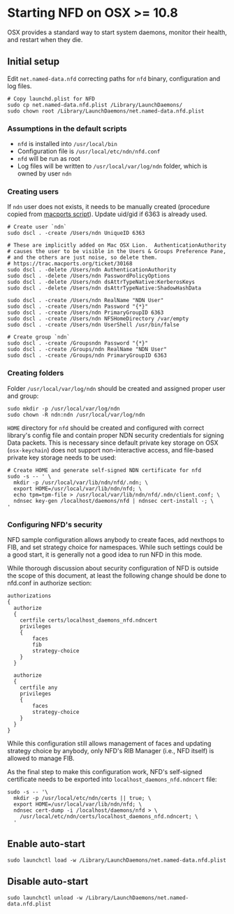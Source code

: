 Starting NFD on OSX >= 10.8
===========================

OSX provides a standard way to start system daemons, monitor their health, and restart
when they die.

Initial setup
-------------

Edit `net.named-data.nfd` correcting paths for `nfd` binary, configuration and log files.

    # Copy launchd.plist for NFD
    sudo cp net.named-data.nfd.plist /Library/LaunchDaemons/
    sudo chown root /Library/LaunchDaemons/net.named-data.nfd.plist

### Assumptions in the default scripts

* `nfd` is installed into `/usr/local/bin`
* Configuration file is `/usr/local/etc/ndn/nfd.conf`
* `nfd` will be run as root
* Log files will be written to `/usr/local/var/log/ndn` folder, which is owned by user `ndn`

### Creating users

If `ndn` user does not exists, it needs to be manually created (procedure copied from
[macports script](https://trac.macports.org/browser/trunk/base/src/port1.0/portutil.tcl)).
Update uid/gid if 6363 is already used.

    # Create user `ndn`
    sudo dscl . -create /Users/ndn UniqueID 6363

    # These are implicitly added on Mac OSX Lion.  AuthenticationAuthority
    # causes the user to be visible in the Users & Groups Preference Pane,
    # and the others are just noise, so delete them.
    # https://trac.macports.org/ticket/30168
    sudo dscl . -delete /Users/ndn AuthenticationAuthority
    sudo dscl . -delete /Users/ndn PasswordPolicyOptions
    sudo dscl . -delete /Users/ndn dsAttrTypeNative:KerberosKeys
    sudo dscl . -delete /Users/ndn dsAttrTypeNative:ShadowHashData

    sudo dscl . -create /Users/ndn RealName "NDN User"
    sudo dscl . -create /Users/ndn Password "{*}"
    sudo dscl . -create /Users/ndn PrimaryGroupID 6363
    sudo dscl . -create /Users/ndn NFSHomeDirectory /var/empty
    sudo dscl . -create /Users/ndn UserShell /usr/bin/false

    # Create group `ndn`
    sudo dscl . -create /Groupsndn Password "{*}"
    sudo dscl . -create /Groups/ndn RealName "NDN User"
    sudo dscl . -create /Groups/ndn PrimaryGroupID 6363

### Creating folders

Folder `/usr/local/var/log/ndn` should be created and assigned proper user and group:

    sudo mkdir -p /usr/local/var/log/ndn
    sudo chown -R ndn:ndn /usr/local/var/log/ndn

`HOME` directory for `nfd` should be created and configured with correct library's config file
and contain proper NDN security credentials for signing Data packets.  This is necessary since
default private key storage on OSX (`osx-keychain`) does not support non-interactive access,
and file-based private key storage needs to be used:

    # Create HOME and generate self-signed NDN certificate for nfd
    sudo -s -- ' \
      mkdir -p /usr/local/var/lib/ndn/nfd/.ndn; \
      export HOME=/usr/local/var/lib/ndn/nfd; \
      echo tpm=tpm-file > /usr/local/var/lib/ndn/nfd/.ndn/client.conf; \
      ndnsec key-gen /localhost/daemons/nfd | ndnsec cert-install -; \
    '

### Configuring NFD's security

NFD sample configuration allows anybody to create faces, add nexthops to FIB, and set strategy
choice for namespaces.  While such settings could be a good start, it is generally not a good
idea to run NFD in this mode.

While thorough discussion about security configuration of NFD is outside the scope of this
document, at least the following change should be done to nfd.conf in authorize section:

    authorizations
    {
      authorize
      {
        certfile certs/localhost_daemons_nfd.ndncert
        privileges
        {
            faces
            fib
            strategy-choice
        }
      }

      authorize
      {
        certfile any
        privileges
        {
            faces
            strategy-choice
        }
      }
    }

While this configuration still allows management of faces and updating strategy choice by
anybody, only NFD's RIB Manager (i.e., NFD itself) is allowed to manage FIB.

As the final step to make this configuration work, NFD's self-signed certificate needs to
be exported into `localhost_daemons_nfd.ndncert` file:

    sudo -s -- '\
      mkdir -p /usr/local/etc/ndn/certs || true; \
      export HOME=/usr/local/var/lib/ndn/nfd; \
      ndnsec cert-dump -i /localhost/daemons/nfd > \
        /usr/local/etc/ndn/certs/localhost_daemons_nfd.ndncert; \
      '


Enable auto-start
-----------------

    sudo launchctl load -w /Library/LaunchDaemons/net.named-data.nfd.plist

Disable auto-start
------------------

    sudo launchctl unload -w /Library/LaunchDaemons/net.named-data.nfd.plist
